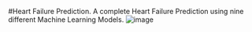 #Heart Failure Prediction.
A complete Heart Failure Prediction using nine different Machine Learning Models.
![image](https://github.com/user-attachments/assets/ec394b15-acea-4a32-b20e-d2b51f1a0125)

